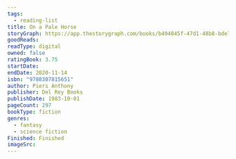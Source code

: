 ```yaml
---
tags:
  - reading-list
title: On a Pale Horse
storyGraph: https://app.thestorygraph.com/books/b494045f-47d1-48b8-bde7-70b739313bff
goodReads:
readType: digital
owned: false
ratingBook: 3.75
startDate:
endDate: 2020-11-14
isbn: "9780307815651"
author: Piers Anthony
publisher: Del Rey Books
publishDate: 1983-10-01
pageCount: 297
bookType: fiction
genres:
  - fantasy
  - science fiction
Finished: Finished
imageSrc:
---
```

